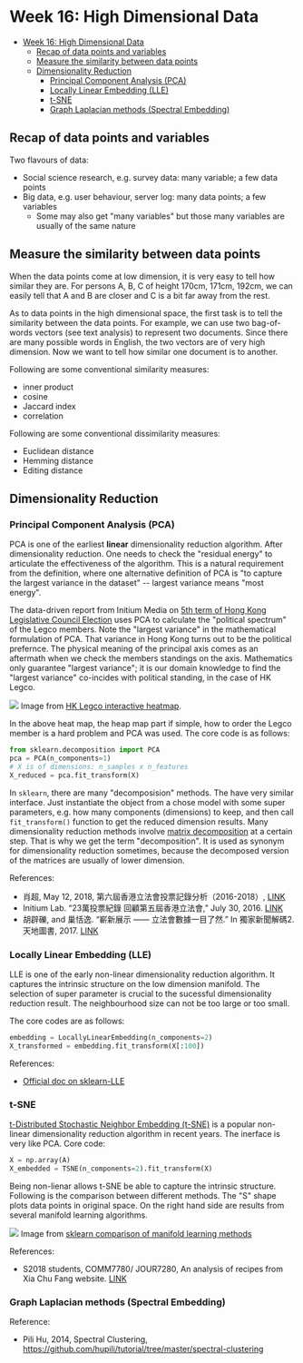 # Week 16: High Dimensional Data

<!-- TOC -->

- [Week 16: High Dimensional Data](#week-16-high-dimensional-data)
  - [Recap of data points and variables](#recap-of-data-points-and-variables)
  - [Measure the similarity between data points](#measure-the-similarity-between-data-points)
  - [Dimensionality Reduction](#dimensionality-reduction)
    - [Principal Component Analysis (PCA)](#principal-component-analysis-pca)
    - [Locally Linear Embedding (LLE)](#locally-linear-embedding-lle)
    - [t-SNE](#t-sne)
    - [Graph Laplacian methods (Spectral Embedding)](#graph-laplacian-methods-spectral-embedding)

<!-- /TOC -->

## Recap of data points and variables

Two flavours of data:

- Social science research, e.g. survey data: many variable; a few data points
- Big data, e.g. user behaviour, server log: many data points; a few variables
  - Some may also get "many variables" but those many variables are usually of the same nature

## Measure the similarity between data points

When the data points come at low dimension, it is very easy to tell how similar they are. For persons A, B, C of height 170cm, 171cm, 192cm, we can easily tell that A and B are closer and C is a bit far away from the rest. 

As to data points in the high dimensional space, the first task is to tell the similarity between the data points. For example, we can use two bag-of-words vectors (see text analysis) to represent two documents. Since there are many possible words in English, the two vectors are of very high dimension. Now we want to tell how similar one document is to another.

Following are some conventional similarity measures:

- inner product
- cosine
- Jaccard index
- correlation

Following are some conventional dissimilarity measures:

- Euclidean distance
- Hemming distance
- Editing distance

## Dimensionality Reduction

### Principal Component Analysis (PCA)

PCA is one of the earliest **linear** dimensionality reduction algorithm. After dimensionality reduction. One needs to check the "residual energy" to articulate the effectiveness of the algorithm. This is a natural requirement from the definition, where one alternative definition of PCA is "to capture the largest variance in the dataset" -- largest variance means "most energy".

The data-driven report from Initium Media on [5th term of Hong Kong Legislative Council Election](https://theinitium.com/article/20150812-hongkong-legcoanalysis/) uses PCA to calculate the "political spectrum" of the Legco members. Note the "largest variance" in the mathematical formulation of PCA. That variance in Hong Kong turns out to be the political prefernce. The physical meaning of the principal axis comes as an aftermath when we check the members standings on the axis. Mathematics only guarantee "largest variance"; it is our domain knowledge to find the "largest variance" co-incides with political standing, in the case of HK Legco.

![](assets/hklegco-5th-term-voting-heatmap.png)
Image from [HK Legco interactive heatmap](http://legco.initiumlab.com/matrix).

In the above heat map, the heap map part if simple, how to order the Legco member is a hard problem and PCA was used. The core code is as follows:

```python
from sklearn.decomposition import PCA
pca = PCA(n_components=1)
# X is of dimensions: n_samples x n_features
X_reduced = pca.fit_transform(X)
```

In `sklearn`, there are many "decomposision" methods. The have very similar interface. Just instantiate the object from a chose model with some super parameters, e.g. how many components (dimensions) to keep, and then call `fit_transform()` function to get the reduced dimension results. Many dimensionality reduction methods involve [matrix decomposition](https://en.wikipedia.org/wiki/Principal_component_analysis#Singular_value_decomposition) at a certain step. That is why we get the term "decomposition". It is used as synonym for dimensionality reduction sometimes, because the decomposed version of the matrices are usually of lower dimension.

References:

- 肖超, May 12, 2018, 第六屆香港立法會投票記錄分析（2016-2018）, [LINK](https://dnnsociety.org/2018/05/12/%E7%AC%AC%E5%85%AD%E5%B1%86%E9%A6%99%E6%B8%AF%E7%AB%8B%E6%B3%95%E6%9C%83%E6%8A%95%E7%A5%A8%E8%A8%98%E9%8C%84%E5%88%86%E6%9E%90%EF%BC%882016-2018%EF%BC%89/)
- Initium Lab. “23萬投票紀錄 回顧第五屆香港立法會,” July 30, 2016. [LINK](http://initiumlab.com/blog/20160730-Voting-Preference-Analysis-for-Hong-Kong-Legislative-Council-2012-2016/)
- 胡辟礫, and 巢恬逸. “嶄新展示 —— 立法會數據一目了然.” In 獨家新聞解碼2. 天地圖書, 2017. [LINK](https://dnnsociety.org/wp-content/uploads/2018/03/%E3%80%8A%E7%8D%A8%E5%AE%B6%E6%96%B0%E8%81%9E%E8%A7%A3%E7%A2%BC2%E3%80%8B195-203.pdf)

### Locally Linear Embedding (LLE)

LLE is one of the early non-linear dimensionality reduction algorithm. It captures the intrinsic structure on the low dimension manifold. The selection of super parameter is crucial to the sucessful dimensionality reduction result. The neighbourhood size can not be too large or too small.

The core codes are as follows:

```python
embedding = LocallyLinearEmbedding(n_components=2)
X_transformed = embedding.fit_transform(X[:100])
```

References:

- [Official doc on sklearn-LLE](https://scikit-learn.org/stable/modules/generated/sklearn.manifold.LocallyLinearEmbedding.html)

### t-SNE

[t-Distributed Stochastic Neighbor Embedding (t-SNE)](https://lvdmaaten.github.io/tsne/) is a popular non-linear dimensionality reduction algorithm in recent years. The inerface is very like PCA. Core code:

```python
X = np.array(A)
X_embedded = TSNE(n_components=2).fit_transform(X)
```

Being non-lienar allows t-SNE be able to capture the intrinsic structure. Following is the comparison between different methods. The "S" shape plots data points in original space. On the right hand side are results from several manifold learning algorithms.

![](assets/sphx_glr_plot_compare_methods_0011.png)
Image from [sklearn comparison of manifold learning methods](https://sklearn.org/auto_examples/manifold/plot_compare_methods.html#sphx-glr-auto-examples-manifold-plot-compare-methods-py)


References:

- S2018 students, COMM7780/ JOUR7280, An analysis of recipes from Xia Chu Fang website. [LINK](https://github.com/data-projects-archive/201804-Xia-Chu-Fang/blob/master/final%20assignment/Big%20Data%20Project%20-%20Xiachufang_revised.ipynb)

### Graph Laplacian methods (Spectral Embedding)

Reference:

- Pili Hu, 2014, Spectral Clustering, https://github.com/hupili/tutorial/tree/master/spectral-clustering
